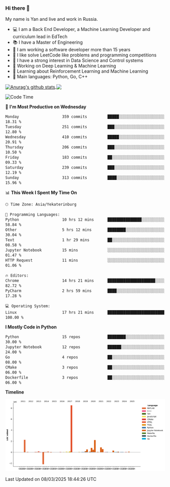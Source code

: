 ### Hi there 👋

My name is Yan and live and work in Russia.

- 💻 I am a Back End Developer, a Machine Learning Developer and curriculum lead in EdTech
- 📚 I have a Master of Engineering
- 🤔 I am working a software developer more than 15 years
- 🌱 I like solve LeetCode like problems and programming competitions
- 📝 I have a strong interest in Data Science and Control systems
- 🔭 Working on Deep Learning & Machine Learning
- 🌱 Learning about Reinforcement Learning and Machine Learning
- 🌟 Main languages: Python, Go, C++

<!--


**yanchick/yanchick** is a ✨ _special_ ✨ repository because its `README.md` (this file) appears on your GitHub profile.

Here are some ideas to get you started:

- I am a self taught Full Stack Developer and a Machine Learning Developer
- 🌱 I’m currently learning ...
- 👯 I’m looking to collaborate on ...
- 🤔 I’m looking for help with ...
- 💬 Ask me about ...
- 📫 How to reach me: ...
- 😄 Pronouns: ...
- ⚡ Fun fact: ...

-->


<a href="https://github.com/anuraghazra/github-readme-stats">
    <img align="center" src="https://github-readme-stats.vercel.app/api?username=yanchick&count_private=true" alt="Anurag's github stats" />
</a>
<a href="https://github.com/anuraghazra/github-readme-stats">
    <img align="center" src="https://github-readme-stats.vercel.app/api/top-langs/?username=yanchick&hide=javascript,html,CSS" />
</a>

<!--START_SECTION:waka-->
![Code Time](http://img.shields.io/badge/Code%20Time-2%2C941%20hrs%2022%20mins-blue)

📅 **I'm Most Productive on Wednesday** 

```text
Monday                   359 commits         █████░░░░░░░░░░░░░░░░░░░░   18.31 % 
Tuesday                  251 commits         ███░░░░░░░░░░░░░░░░░░░░░░   12.80 % 
Wednesday                410 commits         █████░░░░░░░░░░░░░░░░░░░░   20.91 % 
Thursday                 206 commits         ███░░░░░░░░░░░░░░░░░░░░░░   10.50 % 
Friday                   183 commits         ██░░░░░░░░░░░░░░░░░░░░░░░   09.33 % 
Saturday                 239 commits         ███░░░░░░░░░░░░░░░░░░░░░░   12.19 % 
Sunday                   313 commits         ████░░░░░░░░░░░░░░░░░░░░░   15.96 % 
```


📊 **This Week I Spent My Time On** 

```text
🕑︎ Time Zone: Asia/Yekaterinburg

💬 Programming Languages: 
Python                   10 hrs 12 mins      ███████████████░░░░░░░░░░   58.84 % 
Other                    5 hrs 12 mins       ████████░░░░░░░░░░░░░░░░░   30.04 % 
Text                     1 hr 29 mins        ██░░░░░░░░░░░░░░░░░░░░░░░   08.58 % 
Jupyter Notebook         15 mins             ░░░░░░░░░░░░░░░░░░░░░░░░░   01.47 % 
HTTP Request             11 mins             ░░░░░░░░░░░░░░░░░░░░░░░░░   01.06 % 

🔥 Editors: 
Chrome                   14 hrs 21 mins      █████████████████████░░░░   82.72 % 
PyCharm                  2 hrs 59 mins       ████░░░░░░░░░░░░░░░░░░░░░   17.28 % 

💻 Operating System: 
Linux                    17 hrs 21 mins      █████████████████████████   100.00 % 
```

**I Mostly Code in Python** 

```text
Python                   15 repos            ████████░░░░░░░░░░░░░░░░░   30.00 % 
Jupyter Notebook         12 repos            ██████░░░░░░░░░░░░░░░░░░░   24.00 % 
Go                       4 repos             ██░░░░░░░░░░░░░░░░░░░░░░░   08.00 % 
CMake                    3 repos             ██░░░░░░░░░░░░░░░░░░░░░░░   06.00 % 
Dockerfile               3 repos             ██░░░░░░░░░░░░░░░░░░░░░░░   06.00 % 
```



**Timeline**

![Lines of Code chart](https://raw.githubusercontent.com/yanchick/yanchick/main/assets/bar_graph.png)


 Last Updated on 08/03/2025 18:44:26 UTC
<!--END_SECTION:waka-->

